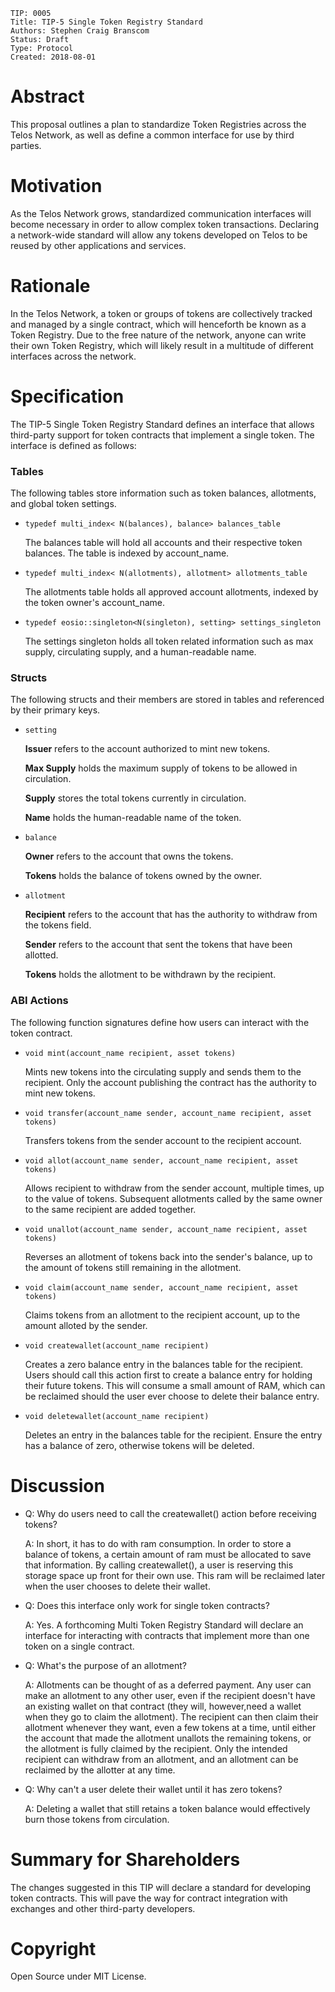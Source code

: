     TIP: 0005
    Title: TIP-5 Single Token Registry Standard
    Authors: Stephen Craig Branscom
    Status: Draft
    Type: Protocol
    Created: 2018-08-01

# Abstract

This proposal outlines a plan to standardize Token Registries across the Telos Network, as well as define a common interface for use by third parties.

# Motivation

As the Telos Network grows, standardized communication interfaces will become necessary in order to allow complex token transactions. Declaring a network-wide standard will allow any tokens developed on Telos to be reused by other applications and services.

# Rationale

In the Telos Network, a token or groups of tokens are collectively tracked and managed by a single contract, which will henceforth be known as a Token Registry. Due to the free nature of the network, anyone can write their own Token Registry, which will likely result in a multitude of different interfaces across the network.

# Specification

The TIP-5 Single Token Registry Standard defines an interface that allows third-party support for token contracts that implement a single token. The interface is defined as follows:

### Tables

The following tables store information such as token balances, allotments, and global token settings.

* `typedef multi_index< N(balances), balance> balances_table`

    The balances table will hold all accounts and their respective token balances. The table is indexed by account_name.

* `typedef multi_index< N(allotments), allotment> allotments_table`

    The allotments table holds all approved account allotments, indexed by the token owner's account_name.

* `typedef eosio::singleton<N(singleton), setting> settings_singleton`

    The settings singleton holds all token related information such as max supply, circulating supply, and a human-readable name.

### Structs

The following structs and their members are stored in tables and referenced by their primary keys.

* `setting`

    **Issuer** refers to the account authorized to mint new tokens.

    **Max Supply** holds the maximum supply of tokens to be allowed in circulation.

    **Supply** stores the total tokens currently in circulation.

    **Name** holds the human-readable name of the token.

* `balance`

    **Owner** refers to the account that owns the tokens.

    **Tokens** holds the balance of tokens owned by the owner.

* `allotment`

    **Recipient** refers to the account that has the authority to withdraw from the tokens field.

    **Sender** refers to the account that sent the tokens that have been allotted.
    
    **Tokens** holds the allotment to be withdrawn by the recipient.

### ABI Actions

The following function signatures define how users can interact with the token contract.

* `void mint(account_name recipient, asset tokens)`

    Mints new tokens into the circulating supply and sends them to the recipient. Only the account publishing the contract has the authority to mint new tokens.

* `void transfer(account_name sender, account_name recipient, asset tokens)`

    Transfers tokens from the sender account to the recipient account.

* `void allot(account_name sender, account_name recipient, asset tokens)`

    Allows recipient to withdraw from the sender account, multiple times, up to the value of tokens. Subsequent allotments called by the same owner to the same recipient are added together.

* `void unallot(account_name sender, account_name recipient, asset tokens)`

    Reverses an allotment of tokens back into the sender's balance, up to the amount of tokens still remaining in the allotment.

* `void claim(account_name sender, account_name recipient, asset tokens)`

    Claims tokens from an allotment to the recipient account, up to the amount alloted by the sender.

* `void createwallet(account_name recipient)`

    Creates a zero balance entry in the balances table for the recipient. Users should call this action first to create a balance entry for holding their future tokens. This will consume a small amount of RAM, which can be reclaimed should the user ever choose to delete their balance entry.

* `void deletewallet(account_name recipient)`

    Deletes an entry in the balances table for the recipient. Ensure the entry has a balance of zero, otherwise tokens will be deleted.

# Discussion

* Q: Why do users need to call the createwallet() action before receiving tokens?

    A: In short, it has to do with ram consumption. In order to store a balance of tokens, a certain amount of ram must be allocated to save that information. By calling createwallet(), a user is reserving this storage space up front for their own use. This ram will be reclaimed later when the user chooses to delete their wallet.

* Q: Does this interface only work for single token contracts?

    A: Yes. A forthcoming Multi Token Registry Standard will declare an interface for interacting with contracts that implement more than one token on a single contract.

* Q: What's the purpose of an allotment?

    A: Allotments can be thought of as a deferred payment. Any user can make an allotment to any other user, even if the recipient doesn't have an existing wallet on that contract (they will, however,need a wallet when they go to claim the allotment). The recipient can then claim their allotment whenever they want, even a few tokens at a time, until either the account that made the allotment unallots the remaining tokens, or the allotment is fully claimed by the recipient. Only the intended recipient can withdraw from an allotment, and an allotment can be reclaimed by the allotter at any time.

* Q: Why can't a user delete their wallet until it has zero tokens?

    A: Deleting a wallet that still retains a token balance would effectively burn those tokens from circulation.

# Summary for Shareholders

The changes suggested in this TIP will declare a standard for developing token contracts. This will pave the way for contract integration with exchanges and other third-party developers.

# Copyright

Open Source under MIT License.